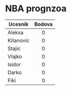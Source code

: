 # NBA prognzoa

| Ucesnik        | Bodova
| ------------- |:-------------:|
| Aleksa      | 0 |
| Kitanovic     | 0 |
| Stajic| 0 |
| Vlajko | 0 |
| Isidor      | 0 |
| Darko     | 0 |
| Fiki | 0 |